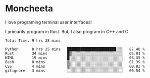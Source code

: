 # Moncheeta

I love programing terminal user interfaces!

I primarily program in Rust. But, I also program in C++ and C.

<!--START_SECTION:waka-->

```text
Total Time: 9 hrs 38 mins

Python      8 hrs 25 mins   ██████████████████████░░░   87.40 %
Rust        34 mins         █▒░░░░░░░░░░░░░░░░░░░░░░░   05.91 %
HTML        19 mins         █░░░░░░░░░░░░░░░░░░░░░░░░   03.35 %
Bash        8 mins          ▒░░░░░░░░░░░░░░░░░░░░░░░░   01.39 %
CSS         4 mins          ▒░░░░░░░░░░░░░░░░░░░░░░░░   00.83 %
gitignore   3 mins          ░░░░░░░░░░░░░░░░░░░░░░░░░   00.54 %
```

<!--END_SECTION:waka-->
